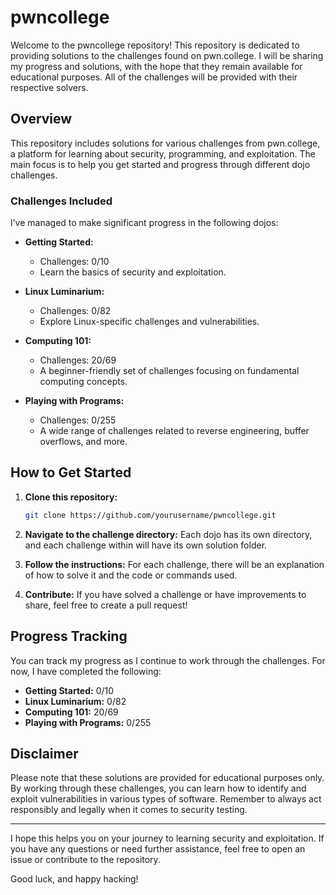 # pwncollege

Welcome to the pwncollege repository! This repository is dedicated to providing solutions to the challenges found on pwn.college. I will be sharing my progress and solutions, with the hope that they remain available for educational purposes. All of the challenges will be provided with their respective solvers.

## Overview

This repository includes solutions for various challenges from pwn.college, a platform for learning about security, programming, and exploitation. The main focus is to help you get started and progress through different dojo challenges.

### Challenges Included

I’ve managed to make significant progress in the following dojos:

- **Getting Started:**
    - Challenges: 0/10
    - Learn the basics of security and exploitation.
  
- **Linux Luminarium:**
    - Challenges: 0/82
    - Explore Linux-specific challenges and vulnerabilities.

- **Computing 101:**
    - Challenges: 20/69
    - A beginner-friendly set of challenges focusing on fundamental computing concepts.

- **Playing with Programs:**
    - Challenges: 0/255
    - A wide range of challenges related to reverse engineering, buffer overflows, and more.

## How to Get Started

1. **Clone this repository:**
    ```bash
    git clone https://github.com/yourusername/pwncollege.git
    ```

2. **Navigate to the challenge directory:**
    Each dojo has its own directory, and each challenge within will have its own solution folder.

3. **Follow the instructions:**
    For each challenge, there will be an explanation of how to solve it and the code or commands used.

4. **Contribute:**
    If you have solved a challenge or have improvements to share, feel free to create a pull request!

## Progress Tracking

You can track my progress as I continue to work through the challenges. For now, I have completed the following:

- **Getting Started:** 0/10
- **Linux Luminarium:** 0/82
- **Computing 101:** 20/69
- **Playing with Programs:** 0/255

## Disclaimer

Please note that these solutions are provided for educational purposes only. By working through these challenges, you can learn how to identify and exploit vulnerabilities in various types of software. Remember to always act responsibly and legally when it comes to security testing.

---

I hope this helps you on your journey to learning security and exploitation. If you have any questions or need further assistance, feel free to open an issue or contribute to the repository.

Good luck, and happy hacking!

